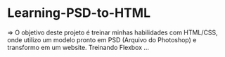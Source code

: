 # Learning-PSD-to-HTML

=> O objetivo deste projeto é treinar minhas habilidades com HTML/CSS, onde utilizo um modelo pronto em PSD (Arquivo do Photoshop) e transformo em um website. Treinando Flexbox ...
